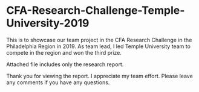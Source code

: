 # CFA-Research-Challenge-Temple-University-2019
This is to showcase our team project in the CFA Research Challenge in the Philadelphia Region in 2019. As team lead, I led Temple University team to compete in the region and won the third prize.

Attached file includes only the research report. 

Thank you for viewing the report. I appreciate my team effort. Please leave any comments if you have any questions. 
